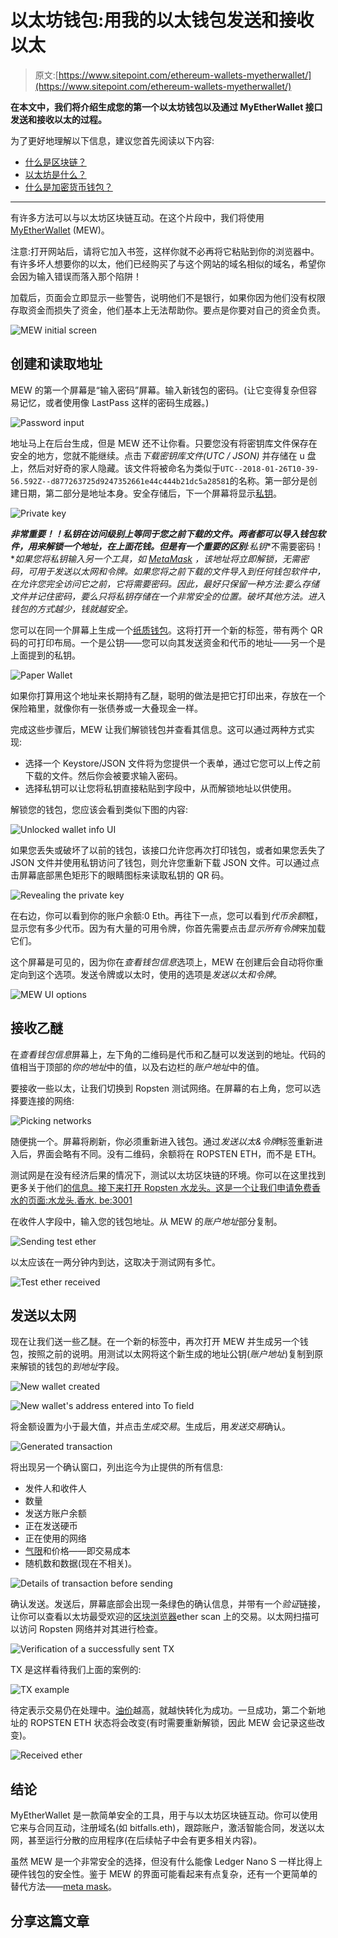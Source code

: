 # 以太坊钱包:用我的以太钱包发送和接收以太

> 原文:[https://www.sitepoint.com/ethereum-wallets-myetherwallet/](https://www.sitepoint.com/ethereum-wallets-myetherwallet/)

**在本文中，我们将介绍生成您的第一个以太坊钱包以及通过 MyEtherWallet 接口发送和接收以太的过程。**

为了更好地理解以下信息，建议您首先阅读以下内容:

*   [什么是区块链？](https://www.sitepoint.com/blockchain-what-it-is-how-it-works-why-its-so-popular)
*   [以太坊是什么？](https://bitfalls.com/2017/09/19/what-ethereum-compare-to-bitcoin/)
*   [什么是加密货币钱包？](https://bitfalls.com/2017/08/31/what-cryptocurrency-wallet/)

* * *

有许多方法可以与以太坊区块链互动。在这个片段中，我们将使用 [MyEtherWallet](https://myetherwallet.com) (MEW)。

注意:打开网站后，请将它加入书签，这样你就不必再将它粘贴到你的浏览器中。有许多坏人想要你的以太，他们已经购买了与这个网站的域名相似的域名，希望你会因为输入错误而落入那个陷阱！

加载后，页面会立即显示一些警告，说明他们不是银行，如果你因为他们没有权限存取资金而损失了资金，他们基本上无法帮助你。要点是你要对自己的资金负责。

![MEW initial screen](../Images/981df39744df35a13a0b13e6b07935cb.png)

## 创建和读取地址

MEW 的第一个屏幕是“输入密码”屏幕。输入新钱包的密码。(让它变得复杂但容易记忆，或者使用像 LastPass 这样的密码生成器。)

![Password input](../Images/b07754d768faa3226c0f80330a25c007.png)

地址马上在后台生成，但是 MEW 还不让你看。只要您没有将密钥库文件保存在安全的地方，您就不能继续。点击*下载密钥库文件(UTC / JSON)* 并存储在 u 盘上，然后对好奇的家人隐藏。该文件将被命名为类似于`UTC--2018-01-26T10-39-56.592Z--d877263725d9247352661e44c444b21dc5a28581`的名称。第一部分是创建日期，第二部分是地址本身。安全存储后，下一个屏幕将显示[私钥](https://bitfalls.com/glossary/#private-key)。

![Private key](../Images/cd2a6c81d52e682d9c1b2d0f17497ce7.png)

***非常重要！！**私钥在访问级别上等同于您之前下载的文件。两者都可以导入钱包软件，用来解锁一个地址，在上面花钱。但是有一个**重要的区别**:私钥**不需要密码！**如果您将私钥输入另一个工具，如 [MetaMask](https://bitfalls.com/2018/02/16/metamask-send-receive-ether/) ，该地址将立即解锁，无需密码，可用于发送以太网和令牌。如果您将之前下载的文件导入到任何钱包软件中，在允许您完全访问它之前，它将需要密码。因此，最好只保留一种方法:要么存储文件并记住密码，要么只将私钥存储在一个非常安全的位置。破坏其他方法。进入钱包的方式越少，钱就越安全。*

您可以在同一个屏幕上生成一个[纸质钱包](https://bitfalls.com/2017/09/08/best-ways-protect-cryptocurrency-wallet/)。这将打开一个新的标签，带有两个 QR 码的可打印布局。一个是公钥——您可以向其发送资金和代币的地址——另一个是上面提到的私钥。

![Paper Wallet](../Images/ca390c41753eb8d23a8cc4e8aff633e9.png)

如果你打算用这个地址来长期持有乙醚，聪明的做法是把它打印出来，存放在一个保险箱里，就像你有一张债券或一大叠现金一样。

完成这些步骤后，MEW 让我们解锁钱包并查看其信息。这可以通过两种方式实现:

*   选择一个 Keystore/JSON 文件将为您提供一个表单，通过它您可以上传之前下载的文件。然后你会被要求输入密码。
*   选择私钥可以让您将私钥直接粘贴到字段中，从而解锁地址以供使用。

解锁您的钱包，您应该会看到类似下图的内容:

![Unlocked wallet info UI](../Images/9ffc9fdddbc895dc5968538b1a87ba5a.png)

如果您丢失或破坏了以前的钱包，该接口允许您再次打印钱包，或者如果您丢失了 JSON 文件并使用私钥访问了钱包，则允许您重新下载 JSON 文件。可以通过点击屏幕底部黑色矩形下的眼睛图标来读取私钥的 QR 码。

![Revealing the private key](../Images/759ffa5a5e70fd08dda2bdea01a1003d.png)

在右边，你可以看到你的账户余额:0 Eth。再往下一点，您可以看到*代币余额*框，显示您有多少代币。因为有大量的可用令牌，你首先需要点击*显示所有令牌*来加载它们。

这个屏幕是可见的，因为你在*查看钱包信息*选项上，MEW 在创建后会自动将你重定向到这个选项。发送令牌或以太时，使用的选项是*发送以太和令牌*。

![MEW UI options](../Images/3aa971c20c0e269b52bc3a99808710d8.png)

## 接收乙醚

在*查看钱包信息*屏幕上，左下角的二维码是代币和乙醚可以发送到的地址。代码的值相当于顶部的*你的地址*中的值，以及右边栏的*账户地址*中的值。

要接收一些以太，让我们切换到 Ropsten 测试网络。在屏幕的右上角，您可以选择要连接的网络:

![Picking networks](../Images/31f2b8fd537feed16dd6897ad2bbd951.png)

随便挑一个。屏幕将刷新，你必须重新进入钱包。通过*发送以太&令牌*标签重新进入后，界面会略有不同。没有二维码，余额将在 ROPSTEN ETH，而不是 ETH。

测试网是在没有经济后果的情况下，测试以太坊区块链的环境。你可以在这里找到更多关于他们[的信息。接下来打开 Ropsten 水龙头。这是一个让我们申请免费香水的页面:](https://bitfalls.com/2018/02/08/what-is-an-ethereum-testnet-and-how-is-it-used/)[水龙头.香水. be:3001](http://faucet.ropsten.be:3001)

在收件人字段中，输入您的钱包地址。从 MEW 的*账户地址*部分复制。

![Sending test ether](../Images/16597d2575eb6a0a7f808711a003fba8.png)

以太应该在一两分钟内到达，这取决于测试网有多忙。

![Test ether received](../Images/583479acc70580d8bf0a8c5525057655.png)

## 发送以太网

现在让我们送一些乙醚。在一个新的标签中，再次打开 MEW 并生成另一个钱包，按照之前的说明。用测试以太网将这个新生成的地址公钥(*账户地址*)复制到原来解锁的钱包的*到地址*字段。

![New wallet created](../Images/68d3865938f5f90280c4db252a2eed34.png)

![New wallet's address entered into To field](../Images/ca03d1b5bc5b1735563b60d22933e539.png)

将金额设置为小于最大值，并点击*生成交易*。生成后，用*发送交易*确认。

![Generated transaction](../Images/98ca7c22073d34faf708fdaedbca129f.png)

将出现另一个确认窗口，列出迄今为止提供的所有信息:

*   发件人和收件人
*   数量
*   发送方账户余额
*   正在发送硬币
*   正在使用的网络
*   [气限](https://bitfalls.com/2017/12/05/ethereum-gas-and-transaction-fees-explained/)和价格——即交易成本
*   随机数和数据(现在不相关)。

![Details of transaction before sending](../Images/19aa44ede83053e92b3d6fc0206054f0.png)

确认发送。发送后，屏幕底部会出现一条绿色的确认信息，并带有一个*验证*链接，让你可以查看以太坊最受欢迎的[区块浏览器](https://bitfalls.com/2017/10/03/read-bitcoin-blockchain-data-blockexplorer/)ether scan 上的交易。以太网扫描可以访问 Ropsten 网络并对其进行检查。

![Verification of a successfully sent TX](../Images/a450559aa1f5159baac4545cc0a484ad.png)

TX 是这样看待我们上面的案例的:

![TX example](../Images/a90fb0ca292c0e1a124df41ddbbe8edc.png)

待定表示交易仍在处理中。[油价](https://bitfalls.com/2017/12/05/ethereum-gas-and-transaction-fees-explained/)越高，就越快转化为成功。一旦成功，第二个新地址的 ROPSTEN ETH 状态将会改变(有时需要重新解锁，因此 MEW 会记录这些改变)。

![Received ether](../Images/e99bd892187337a85864585e7e2c7e74.png)

## 结论

MyEtherWallet 是一款简单安全的工具，用于与以太坊区块链互动。你可以使用它来与合同互动，注册域名(如 bitfalls.eth)，跟踪账户，激活智能合同，发送以太网，甚至运行分散的应用程序(在后续帖子中会有更多相关内容)。

虽然 MEW 是一个非常安全的选择，但没有什么能像 Ledger Nano S 一样比得上硬件钱包的安全性。鉴于 MEW 的界面可能看起来有点复杂，还有一个更简单的替代方法——[meta mask](https://bitfalls.com/2018/02/16/metamask-send-receive-ether/)。

## 分享这篇文章